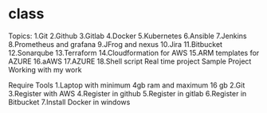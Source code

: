# class

Topics:
1.Git
2.Github
3.Gitlab
4.Docker
5.Kubernetes
6.Ansible
7.Jenkins
8.Prometheus and grafana
9.JFrog and nexus
10.Jira
11.Bitbucket
12.Sonarqube
13.Terraform
14.Cloudformation for AWS
15.ARM templates for AZURE
16.aAWS
17.AZURE
18.Shell script
Real time project
Sample Project
Working with my work

Require Tools
1.Laptop with minimum 4gb ram and maximum 16 gb
2.Git
3.Register with AWS
4.Register in github
5.Register in gitlab
6.Register in Bitbucket
7.Install Docker in windows
